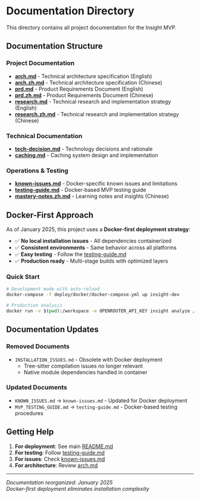 # Documentation Directory

This directory contains all project documentation for the Insight MVP.

## Documentation Structure

### Project Documentation
- **[arch.md](arch.md)** - Technical architecture specification (English)
- **[arch.zh.md](arch.zh.md)** - Technical architecture specification (Chinese)
- **[prd.md](prd.md)** - Product Requirements Document (English)
- **[prd.zh.md](prd.zh.md)** - Product Requirements Document (Chinese)
- **[research.md](research.md)** - Technical research and implementation strategy (English)
- **[research.zh.md](research.zh.md)** - Technical research and implementation strategy (Chinese)

### Technical Documentation
- **[tech-decision.md](tech-decision.md)** - Technology decisions and rationale
- **[caching.md](caching.md)** - Caching system design and implementation

### Operations & Testing
- **[known-issues.md](known-issues.md)** - Docker-specific known issues and limitations
- **[testing-guide.md](testing-guide.md)** - Docker-based MVP testing guide
- **[mastery-notes.zh.md](mastery-notes.zh.md)** - Learning notes and insights (Chinese)

## Docker-First Approach

As of January 2025, this project uses a **Docker-first deployment strategy**:

- ✅ **No local installation issues** - All dependencies containerized
- ✅ **Consistent environments** - Same behavior across all platforms  
- ✅ **Easy testing** - Follow the [testing-guide.md](testing-guide.md)
- ✅ **Production ready** - Multi-stage builds with optimized layers

### Quick Start
```bash
# Development mode with auto-reload
docker-compose -f deploy/docker/docker-compose.yml up insight-dev

# Production analysis  
docker run -v $(pwd):/workspace -e OPENROUTER_API_KEY insight analyze /workspace
```

## Documentation Updates

### Removed Documents
- `INSTALLATION_ISSUES.md` - Obsolete with Docker deployment
  - Tree-sitter compilation issues no longer relevant
  - Native module dependencies handled in container

### Updated Documents  
- `KNOWN_ISSUES.md` → `known-issues.md` - Updated for Docker deployment
- `MVP_TESTING_GUIDE.md` → `testing-guide.md` - Docker-based testing procedures

## Getting Help

1. **For deployment**: See main [README.md](../README.md)
2. **For testing**: Follow [testing-guide.md](testing-guide.md)  
3. **For issues**: Check [known-issues.md](known-issues.md)
4. **For architecture**: Review [arch.md](arch.md)

---

*Documentation reorganized: January 2025*  
*Docker-first deployment eliminates installation complexity*